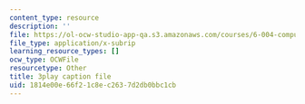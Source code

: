 ```yaml
---
content_type: resource
description: ''
file: https://ol-ocw-studio-app-qa.s3.amazonaws.com/courses/6-004-computation-structures-spring-2017/1814e00e66f21c8ec2637d2db0bbc1cb_Fi62zvlY2o4.srt
file_type: application/x-subrip
learning_resource_types: []
ocw_type: OCWFile
resourcetype: Other
title: 3play caption file
uid: 1814e00e-66f2-1c8e-c263-7d2db0bbc1cb
---
```

